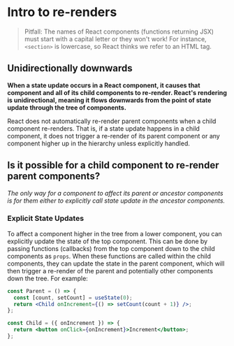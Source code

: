 # Intro to re-renders

> Pitfall: The names of React components (functions returning JSX) must start with a capital letter or they won't work! For instance, `<section>` is lowercase, so React thinks we refer to an HTML tag.

## Unidirectionally downwards

**When a state update occurs in a React component, it causes that component and all of its child components to re-render. React's rendering is unidirectional, meaning it flows downwards from the point of state update through the tree of components.**

React does not automatically re-render parent components when a child component re-renders. That is, if a state update happens in a child component, it does not trigger a re-render of its parent component or any component higher up in the hierarchy unless explicitly handled.

## Is it possible for a child component to re-render parent components?

_The only way for a component to affect its parent or ancestor components is for them either to explicitly call state update in the ancestor components._

### Explicit State Updates

To affect a component higher in the tree from a lower component, you can explicitly update the state of the top component. This can be done by passing functions (callbacks) from the top component down to the child components as `props`. When these functions are called within the child components, they can update the state in the parent component, which will then trigger a re-render of the parent and potentially other components down the tree. For example:

```jsx
const Parent = () => {
  const [count, setCount] = useState(0);
  return <Child onIncrement={() => setCount(count + 1)} />;
};

const Child = ({ onIncrement }) => {
  return <button onClick={onIncrement}>Increment</button>;
};
```
